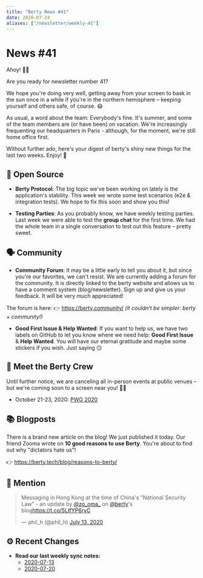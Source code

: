 ```yaml
---
title: "Berty News #41"
date: 2020-07-24
aliases: ["/newsletter/weekly-41"]
---
```


# News #41

Ahoy! 🏴‍☠️

Are you ready for newsletter number 41? 

We hope you're doing very well, getting away from your screen to bask in the sun once in a while if you're in the northern hemisphere – keeping yourself and others safe, of course. 😷 

As usual, a word about the team: Everybody's fine. It's summer, and some of the team members are (or have been) on vacation. We're increasingly frequenting our headquarters in Paris - although, for the moment, we're still home office first. 

Without further ado, here's your digest of berty's shiny new things for the last two weeks. Enjoy! 🧡


## 🚀 Open Source


* **Berty Protocol**: The big topic we've been working on lately is the application's stability. This week we wrote some test scenarios (e2e & integration tests). We hope to fix this soon and show you this! 

* **Testing Parties**: As you probably know, we have weekly testing parties. Last week we were able to test the **group chat** for the first time. We had the whole team in a single conversation to test out this feature – pretty sweet.



## 🗣️ Community

* **Community Forum**: It may be a little early to tell you about it, but since you're our favorites, we can't resist. We are currently adding a forum for the community. It is directly linked to the berty website and allows us to have a comment system (blog/newsletter). Sign up and give us your feedback. It will be very much appreciated!

The forum is here: 👉 https://berty.community/
_(it couldn't be simpler: berty + community!)_
 



* **Good First Issue & Help Wanted**: If you want to help us, we have two labels on GitHub to let you know where we need help: **Good First Issue** & **Help Wanted**. You will have our eternal gratitude and maybe some stickers if you wish. Just saying 😏




## 🎉 Meet the Berty Crew

Until further notice, we are canceling all in-person events at public venues – but we're coming soon to a screen near you! 🚧🚧

* October 21-23, 2020: [PWG 2020](https://www.planetiers.com/worldgathering/)



## 📚 Blogposts

There is a brand new article on the blog! We just published it today. Our friend Zooma wrote on **10 good reasons to use Berty**. You're about to find out why "dictators hate us"! 

👉 https://berty.tech/blog/reasons-to-berty/


## 💌 Mention 

<blockquote class="twitter-tweet"><p lang="en" dir="ltr">Messaging in Hong Kong at the time of China&#39;s &quot;National Security Law&quot; - an update by <a href="https://twitter.com/zo_oma_?ref_src=twsrc%5Etfw">@zo_oma_</a> on <a href="https://twitter.com/berty?ref_src=twsrc%5Etfw">@berty</a>&#39;s blog<a href="https://t.co/5LIfYP6ryC">https://t.co/5LIfYP6ryC</a></p>&mdash; phil_h (@phil_h) <a href="https://twitter.com/phil_h/status/1282711183766806528?ref_src=twsrc%5Etfw">July 13, 2020</a></blockquote> <script async src="https://platform.twitter.com/widgets.js" charset="utf-8"></script>



## ⚙️ Recent Changes


* **Read our last weekly sync notes:**
    * [2020-07-13](https://github.com/berty/community/blob/master/meeting-notes/2020/Q3/2020-07-13--staff-team-weekly-sync.md)
    * [2020-07-20](https://github.com/berty/community/blob/master/meeting-notes/2020/Q3/2020-07-20--staff-team-weekly-sync.md)

